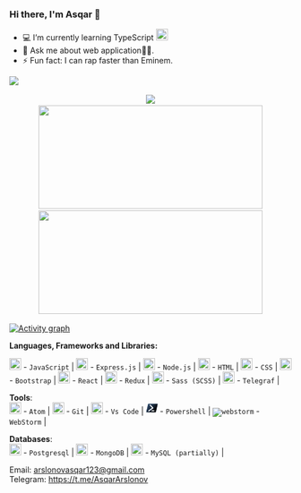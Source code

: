 ### Hi there, I'm Asqar 👋

- 💻 I’m currently learning TypeScript <a href="https://www.typescriptlang.org/" title="expressjs"><img src="https://cdn.jsdelivr.net/gh/devicons/devicon/icons/typescript/typescript-original.svg" alt=""  width="21px" height="21px"></a>
- 💬 Ask me about web application👨‍💻.
- ⚡ Fun fact: I can rap faster than Eminem.


![](https://komarev.com/ghpvc/?username=asqararslonov)

<div align="center">
<img src="https://github-readme-stats.anuraghazra1.vercel.app/api/top-langs/?username=asqararslonov&layout=compact&bg_color=000000&color=36bcf7&theme=tokyonight&hide_border=true" />

<br/>
    <img width="400px" height="185px" src="http://github-readme-streak-stats.herokuapp.com/?user=asqararslonov&theme=tokyonight&hide_border=true&background=000000" />
    <img width="400px" height="185px" src="https://github-readme-stats.vercel.app/api?username=asqararslonov&bg_color=000000&color=36bcf7&line=36bcf7&point=ffffff&area=true&hide_border=true&show_icons=true&include_all_commits=true&theme=tokyonight&hide_border=true" />
</div>

[![Activity graph](https://activity-graph.herokuapp.com/graph?username=AsqarArslonov&bg_color=000000&color=36bcf7&line=36bcf7&point=ffffff&area=true&hide_border=true)](https://github.com/AsqarArslonov)

**Languages, Frameworks and Libraries:** <br>

<code><img src="https://github.com/tomchen/stack-icons/blob/master/logos/javascript.svg" width="21px" height="21px"></code> - `JavaScript` |
<code><img src="https://evanpoe.github.io/portfolio/images/express-logo.png"             width="21px" height="21px"></code> - `Express.js` |
<code><img src="https://github.com/tomchen/stack-icons/blob/master/logos/nodejs.svg"     width="21px" height="21px"></code> - `Node.js` |
<code><img src="https://github.com/tomchen/stack-icons/blob/master/logos/html-5.svg"     width="21px" height="21px"></code> - `HTML` |
<code><img src="https://github.com/tomchen/stack-icons/blob/master/logos/css-3.svg"      width="21px" height="21px"></code> - `CSS` |
<code><img src="https://github.com/tomchen/stack-icons/blob/master/logos/bootstrap.svg"  width="21px" height="21px"></code> - `Bootstrap` |
<code><img src="https://github.com/tomchen/stack-icons/blob/master/logos/react.svg"      width="21px" height="21px"></code> - `React` |
<code><img src="https://github.com/tomchen/stack-icons/blob/master/logos/redux.svg"      width="21px" height="21px"></code> - `Redux` |
<code><img src="https://github.com/tomchen/stack-icons/blob/master/logos/sass.svg"       width="21px" height="21px"></code> - `Sass (SCSS)` |
<code><img src="https://telegraf.js.org/media/logo.svg"       width="21px" height="21px"></code> - `Telegraf` |

**Tools**: <br>
<code><img src="https://github.com/tomchen/stack-icons/blob/master/logos/atom.svg"               width="21px" height="21px"></code> - `Atom` |
<code><img src="https://github.com/tomchen/stack-icons/blob/master/logos/git-icon.svg"           width="21px" height="21px"></code> - `Git` |
<code><img src="https://github.com/tomchen/stack-icons/blob/master/logos/visual-studio-code.svg" width="21px" height="21px"></code> - `Vs Code` |
<code><img alt="terminal" src="https://raw.githubusercontent.com/github/explore/80688e429a7d4ef2fca1e82350fe8e3517d3494d/topics/powershell/powershell.png" width="21px" height="21px"></code> - `Powershell` |
<code><img alt="webstorm" src="https://upload.wikimedia.org/wikipedia/commons/thumb/c/c0/WebStorm_Icon.svg/1200px-WebStorm_Icon.svg.png" width="21px" height="21px"></code> - `WebStorm` |

**Databases**: <br>
<code><img src="https://github.com/tomchen/stack-icons/blob/master/logos/postgresql.svg"        width="21px" height="21px"></code> - `Postgresql` |
<code><img src="https://github.com/tomchen/stack-icons/blob/master/logos/mongodb.svg"           width="21px" height="21px"></code> - `MongoDB` |
<code><img src="https://github.com/tomchen/stack-icons/blob/master/logos/mysql.svg"             width="21px" height="21px"></code> - `MySQL (partially)` |
<br>

Email: arslonovasqar123@gmail.com <br />
Telegram: https://t.me/AsqarArslonov

